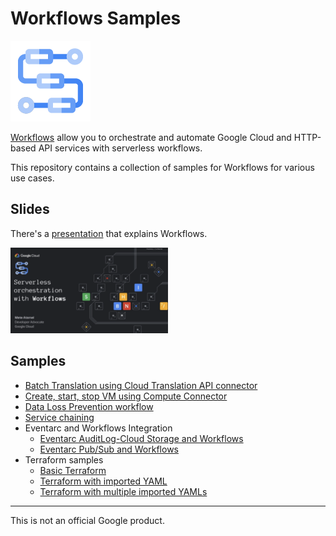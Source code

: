 # Workflows Samples

![Workflows Logo](Workflows-128-color.png)

[Workflows](https://cloud.google.com/workflows) allow you to orchestrate and
automate Google Cloud and HTTP-based API services with serverless workflows.

This repository contains a collection of samples for Workflows for various use
cases.

## Slides

There's a
[presentation](https://speakerdeck.com/meteatamel/serverless-orchestration-with-workflows)
that explains Workflows.

<a href="https://speakerdeck.com/meteatamel/serverless-orchestration-with-workflows">
    <img alt="Workflows presentation" src="serverless-orchestration-with-workflows.png" width="50%" height="50%">
</a>

## Samples

* [Batch Translation using Cloud Translation API connector](batch-translation)
* [Create, start, stop VM using Compute Connector](connector-compute)
* [Data Loss Prevention workflow](gcs-dlp)
* [Service chaining](service-chaining)
* Eventarc and Workflows Integration
  * [Eventarc AuditLog-Cloud Storage and Workflows](https://github.com/GoogleCloudPlatform/eventarc-samples/blob/main/eventarc-workflows-integration/eventarc-auditlog-storage)
  * [Eventarc Pub/Sub and Workflows](https://github.com/GoogleCloudPlatform/eventarc-samples/blob/main/eventarc-workflows-integration/eventarc-pubsub)
* Terraform samples
  * [Basic Terraform](terraform/basic)
  * [Terraform with imported YAML](terraform/import-yaml)
  * [Terraform with multiple imported YAMLs](terraform/import-multiple-yamls)

-------

This is not an official Google product.
